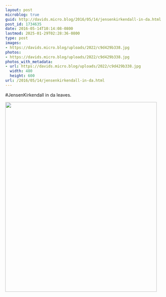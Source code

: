 ```yaml
---
layout: post
microblog: true
guid: http://davids.micro.blog/2016/05/14/jensenkirkendall-in-da.html
post_id: 1734635
date: 2016-05-14T10:14:08-0800
lastmod: 2025-01-29T02:28:36-0800
type: post
images:
- https://davids.micro.blog/uploads/2022/c9d429b338.jpg
photos:
- https://davids.micro.blog/uploads/2022/c9d429b338.jpg
photos_with_metadata:
- url: https://davids.micro.blog/uploads/2022/c9d429b338.jpg
  width: 480
  height: 600
url: /2016/05/14/jensenkirkendall-in-da.html
---
```

#JensenKirkendall in da leaves.

<img src="/uploads/2022/c9d429b338.jpg" width="480" height="600" alt="">
